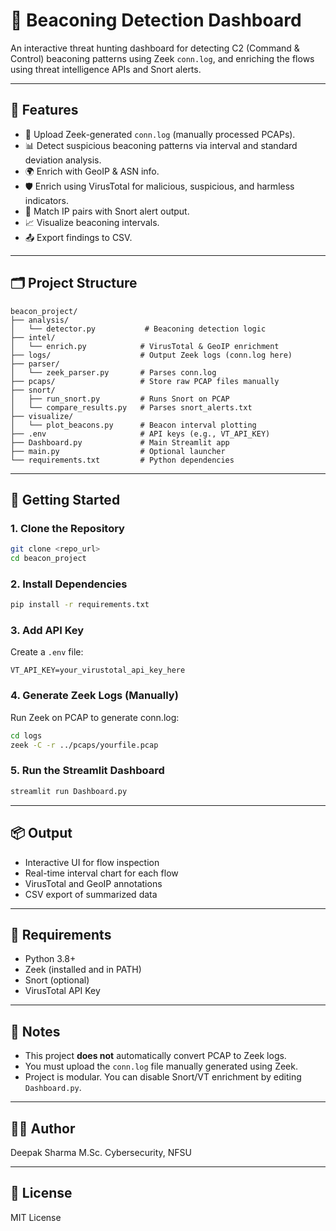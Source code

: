 # 📡 Beaconing Detection Dashboard

An interactive threat hunting dashboard for detecting C2 (Command & Control) beaconing patterns using Zeek `conn.log`, and enriching the flows using threat intelligence APIs and Snort alerts.

---

## 🧰 Features

* 📁 Upload Zeek-generated `conn.log` (manually processed PCAPs).
* 📊 Detect suspicious beaconing patterns via interval and standard deviation analysis.
* 🌍 Enrich with GeoIP & ASN info.
* 🛡️ Enrich using VirusTotal for malicious, suspicious, and harmless indicators.
* 🚨 Match IP pairs with Snort alert output.
* 📈 Visualize beaconing intervals.
* 📤 Export findings to CSV.

---

## 🗂️ Project Structure

```
beacon_project/
├── analysis/
│   └── detector.py           # Beaconing detection logic
├── intel/
│   └── enrich.py            # VirusTotal & GeoIP enrichment
├── logs/                    # Output Zeek logs (conn.log here)
├── parser/
│   └── zeek_parser.py       # Parses conn.log
├── pcaps/                   # Store raw PCAP files manually
├── snort/
│   ├── run_snort.py         # Runs Snort on PCAP
│   └── compare_results.py   # Parses snort_alerts.txt
├── visualize/
│   └── plot_beacons.py      # Beacon interval plotting
├── .env                     # API keys (e.g., VT_API_KEY)
├── Dashboard.py             # Main Streamlit app
├── main.py                  # Optional launcher
└── requirements.txt         # Python dependencies
```

---

## 🚀 Getting Started

### 1. Clone the Repository

```bash
git clone <repo_url>
cd beacon_project
```

### 2. Install Dependencies

```bash
pip install -r requirements.txt
```

### 3. Add API Key

Create a `.env` file:

```
VT_API_KEY=your_virustotal_api_key_here
```

### 4. Generate Zeek Logs (Manually)

Run Zeek on PCAP to generate conn.log:

```bash
cd logs
zeek -C -r ../pcaps/yourfile.pcap
```

### 5. Run the Streamlit Dashboard

```bash
streamlit run Dashboard.py
```

---

## 📦 Output

* Interactive UI for flow inspection
* Real-time interval chart for each flow
* VirusTotal and GeoIP annotations
* CSV export of summarized data

---

## 🔐 Requirements

* Python 3.8+
* Zeek (installed and in PATH)
* Snort (optional)
* VirusTotal API Key

---

## 📌 Notes

* This project **does not** automatically convert PCAP to Zeek logs.
* You must upload the `conn.log` file manually generated using Zeek.
* Project is modular. You can disable Snort/VT enrichment by editing `Dashboard.py`.

---

## 👨‍💻 Author

Deepak Sharma
M.Sc. Cybersecurity, NFSU

---

## 📄 License

MIT License
